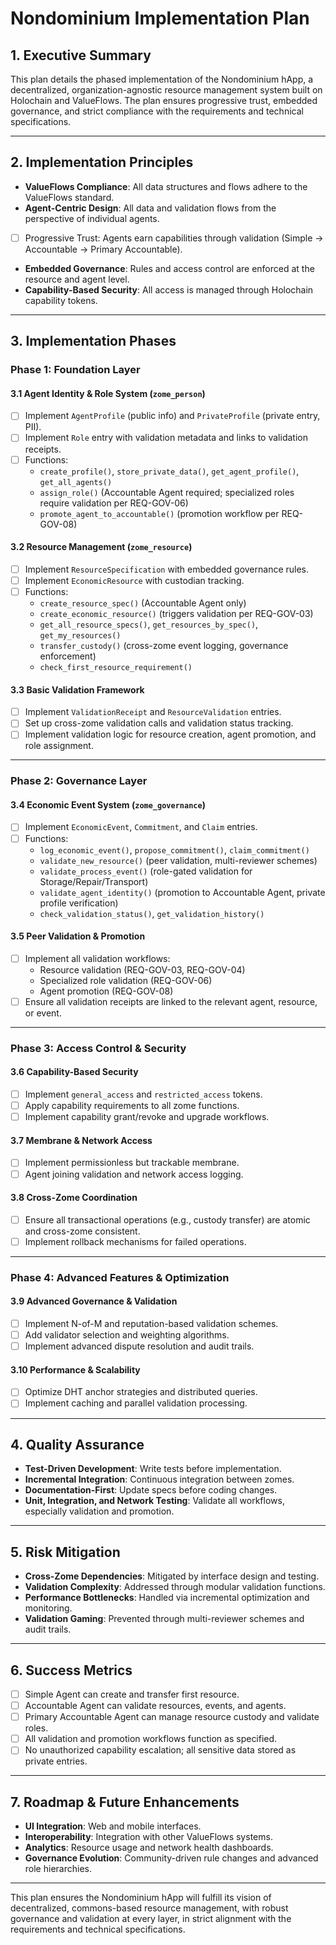# Nondominium Implementation Plan

## 1. Executive Summary

This plan details the phased implementation of the Nondominium hApp, a decentralized, organization-agnostic resource management system built on Holochain and ValueFlows. The plan ensures progressive trust, embedded governance, and strict compliance with the requirements and technical specifications.

---

## 2. Implementation Principles

- **ValueFlows Compliance**: All data structures and flows adhere to the ValueFlows standard.
- **Agent-Centric Design**: All data and validation flows from the perspective of individual agents.
- [ ] Progressive Trust: Agents earn capabilities through validation (Simple → Accountable → Primary Accountable).
- **Embedded Governance**: Rules and access control are enforced at the resource and agent level.
- **Capability-Based Security**: All access is managed through Holochain capability tokens.

---

## 3. Implementation Phases

### Phase 1: Foundation Layer

#### 3.1 Agent Identity & Role System (`zome_person`)
- [ ] Implement `AgentProfile` (public info) and `PrivateProfile` (private entry, PII).
- [ ] Implement `Role` entry with validation metadata and links to validation receipts.
- [ ] Functions:
  - `create_profile()`, `store_private_data()`, `get_agent_profile()`, `get_all_agents()`
  - `assign_role()` (Accountable Agent required; specialized roles require validation per REQ-GOV-06)
  - `promote_agent_to_accountable()` (promotion workflow per REQ-GOV-08)

#### 3.2 Resource Management (`zome_resource`)
- [ ] Implement `ResourceSpecification` with embedded governance rules.
- [ ] Implement `EconomicResource` with custodian tracking.
- [ ] Functions:
  - `create_resource_spec()` (Accountable Agent only)
  - `create_economic_resource()` (triggers validation per REQ-GOV-03)
  - `get_all_resource_specs()`, `get_resources_by_spec()`, `get_my_resources()`
  - `transfer_custody()` (cross-zome event logging, governance enforcement)
  - `check_first_resource_requirement()`

#### 3.3 Basic Validation Framework
- [ ] Implement `ValidationReceipt` and `ResourceValidation` entries.
- [ ] Set up cross-zome validation calls and validation status tracking.
- [ ] Implement validation logic for resource creation, agent promotion, and role assignment.

---

### Phase 2: Governance Layer

#### 3.4 Economic Event System (`zome_governance`)
- [ ] Implement `EconomicEvent`, `Commitment`, and `Claim` entries.
- [ ] Functions:
  - `log_economic_event()`, `propose_commitment()`, `claim_commitment()`
  - `validate_new_resource()` (peer validation, multi-reviewer schemes)
  - `validate_process_event()` (role-gated validation for Storage/Repair/Transport)
  - `validate_agent_identity()` (promotion to Accountable Agent, private profile verification)
  - `check_validation_status()`, `get_validation_history()`

#### 3.5 Peer Validation & Promotion
- [ ] Implement all validation workflows:
  - Resource validation (REQ-GOV-03, REQ-GOV-04)
  - Specialized role validation (REQ-GOV-06)
  - Agent promotion (REQ-GOV-08)
- [ ] Ensure all validation receipts are linked to the relevant agent, resource, or event.

---

### Phase 3: Access Control & Security

#### 3.6 Capability-Based Security
- [ ] Implement `general_access` and `restricted_access` tokens.
- [ ] Apply capability requirements to all zome functions.
- [ ] Implement capability grant/revoke and upgrade workflows.

#### 3.7 Membrane & Network Access
- [ ] Implement permissionless but trackable membrane.
- [ ] Agent joining validation and network access logging.

#### 3.8 Cross-Zome Coordination
- [ ] Ensure all transactional operations (e.g., custody transfer) are atomic and cross-zome consistent.
- [ ] Implement rollback mechanisms for failed operations.

---

### Phase 4: Advanced Features & Optimization

#### 3.9 Advanced Governance & Validation
- [ ] Implement N-of-M and reputation-based validation schemes.
- [ ] Add validator selection and weighting algorithms.
- [ ] Implement advanced dispute resolution and audit trails.

#### 3.10 Performance & Scalability
- [ ] Optimize DHT anchor strategies and distributed queries.
- [ ] Implement caching and parallel validation processing.

---

## 4. Quality Assurance

- **Test-Driven Development**: Write tests before implementation.
- **Incremental Integration**: Continuous integration between zomes.
- **Documentation-First**: Update specs before coding changes.
- **Unit, Integration, and Network Testing**: Validate all workflows, especially validation and promotion.

---

## 5. Risk Mitigation

- **Cross-Zome Dependencies**: Mitigated by interface design and testing.
- **Validation Complexity**: Addressed through modular validation functions.
- **Performance Bottlenecks**: Handled via incremental optimization and monitoring.
- **Validation Gaming**: Prevented through multi-reviewer schemes and audit trails.

---

## 6. Success Metrics

- [ ] Simple Agent can create and transfer first resource.
- [ ] Accountable Agent can validate resources, events, and agents.
- [ ] Primary Accountable Agent can manage resource custody and validate roles.
- [ ] All validation and promotion workflows function as specified.
- [ ] No unauthorized capability escalation; all sensitive data stored as private entries.

---

## 7. Roadmap & Future Enhancements

- **UI Integration**: Web and mobile interfaces.
- **Interoperability**: Integration with other ValueFlows systems.
- **Analytics**: Resource usage and network health dashboards.
- **Governance Evolution**: Community-driven rule changes and advanced role hierarchies.

---

This plan ensures the Nondominium hApp will fulfill its vision of decentralized, commons-based resource management, with robust governance and validation at every layer, in strict alignment with the requirements and technical specifications. 
